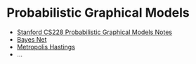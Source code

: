 # Probabilistic Graphical Models
- [Stanford CS228 Probabilistic Graphical Models Notes](stanford-cs228-probabilistic-graphical-models-notes.md)
- [Bayes Net](bayes-net.ipynb)
- [Metropolis Hastings](metropolis-hastings.ipynb)
- ...
